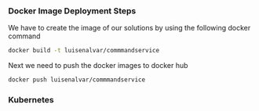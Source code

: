 ### Docker Image Deployment Steps
We have to create the image of our solutions by using the following docker command
  ```bash
  docker build -t luisenalvar/commmandservice 
  ```
Next we need to push the docker images to docker hub
  ```bash 
  docker push luisenalvar/commmandservice
  ```
### Kubernetes
